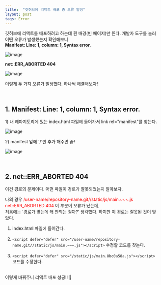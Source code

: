```yaml
---
title:  "깃허브에 리액트 배포 중 오류 발생"
layout: post
tags: Error
---
```


<p>
  깃허브에 리액트를 배포하려고 하는데 흰 배경(빈 페이지)만 뜬다. 개발자 도구를 눌러 어떤 오류가 발생했는지 확인해보니 <br>
  <strong>Manifest: Line: 1, column: 1, Syntax error.</strong>
</p>
  
![image](https://user-images.githubusercontent.com/108778921/189516802-c4b543bb-5f24-4e34-a0d1-e8aff3766b6f.png)

<p><strong>net::ERR_ABORTED 404</strong></p>
  
![image](https://user-images.githubusercontent.com/108778921/189516663-c6475c90-6cdb-44e9-bdbc-912d853bb3ab.png)<br>


<p>
  이렇게 두 가지 오류가 발생했다. 하나씩 해결해보자!
</p>
<br>

## 1. Manifest: Line: 1, column: 1, Syntax error.

<p> 1)  내 레파지토리에 있는 index.html 파일에 들어가서 link rel="manifest"를 찾는다. </p>
 
![image](https://user-images.githubusercontent.com/108778921/189516844-4fee2fae-6eb7-443d-b952-1e8c6934eff0.png)


<p> 2)  manifest 앞에 '/'만 추가 해주면 끝! </p>

![image](https://user-images.githubusercontent.com/108778921/189516935-56e15f36-bf55-4d2f-957b-a400f1808374.png)

<br>

## 2. net::ERR_ABORTED 404
<p> 이건 경로의 문제이다. 어떤 파일이 경로가 잘못되었는지 알아보자. </p>

<p>
  나의 경우 <span style="color:red">/user-name/repository-name.git//static/js/main.~~~.js net::ERR_ABORTED 404</span> 이 부분이 오류가 났는데,<br>
  처음에는 '경로가 맞는데 왜 안되는 걸까?' 생각했다. 하지만 이 경로는 잘못된 것이 맞았다.
</p>

1) index.html 파일에 들어간다. <br><br>
2) `<script defer="defer" src="/user-name/repository-name.git//static/js/main.~~~.js"></script>` 수정할 코드를 찾는다. <br><br>
3) `<script defer="defer" src="/static/js/main.8bc0a58a.js"></script>` 코드를 수정한다. <br><br>

<p> 이렇게 바꿔주니 리액트 배포 성공!! 👏 </p>


